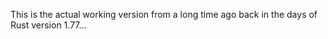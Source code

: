 
This is the actual working version from a long time ago back in the days of Rust version 1.77...


